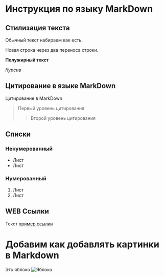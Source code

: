 # Инструкция по языку MarkDown

## Стилизация текста
Обычный текст набираем как есть.

Новая строка через два переноса строки.

**Полужирный текст**

*Курсив*

## Цитирование в языке MarkDown
Цитирование в MarkDown
> Первый уровень цитирования
>> Второй уровень цитирования

## Списки
### Ненумерованный
* Лист
* Лист

### Нумерованный
1. Лист
2. Лист

## WEB Ссылки
Текст [пример ссылки](http.example.com "Всплывающая подсказка")

# Добавим как добавлять картинки в Markdown
Это яблоко
![Яблоко](apple.jpg)